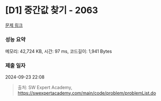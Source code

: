 # [D1] 중간값 찾기 - 2063 

[문제 링크](https://swexpertacademy.com/main/code/problem/problemDetail.do?contestProbId=AV5QPsXKA2UDFAUq) 

### 성능 요약

메모리: 42,724 KB, 시간: 97 ms, 코드길이: 1,941 Bytes

### 제출 일자

2024-09-23 22:08



> 출처: SW Expert Academy, https://swexpertacademy.com/main/code/problem/problemList.do
